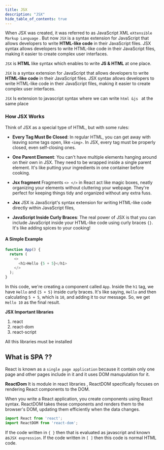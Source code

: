 ```yaml
---
title: JSX
description: "JSX"
hide_table_of_contents: true
---
```


When JSX was created, it was referred to as JavaScript XML `eXtensible Markup Language` . But now `JSX` is a syntax extension for JavaScript that allows developers to write **HTML-like code** in their JavaScript files. JSX syntax allows developers to write HTML-like code in their JavaScript files, making it easier to create complex user interfaces.

`JSX` is **HTML** like syntax which enables to write **JS & HTML** at one place.

`JSX` is a syntax extension for JavaScript that allows developers to write **HTML-like code** in their JavaScript files. JSX syntax allows developers to write HTML-like code in their JavaScript files, making it easier to create complex user interfaces.

`JSX` Is extension to javascript syntax where we can write `html &js ` at the same place

### How JSX Works

Think of JSX as a special type of HTML, but with some rules:

- **Every Tag Must Be Closed**: In regular HTML, you can get away with leaving some tags open, like `<img>`. In JSX, every tag must be properly closed, even self-closing ones.

- **One Parent Element**: You can't have multiple elements hanging around on their own in JSX. They need to be wrapped inside a single parent element. It's like putting your ingredients in one container before cooking.

- **Jsx fragment** Fragments `<> </>` in React act like magic boxes, neatly organizing your elements without cluttering your webpage. They're perfect for keeping things tidy and organized without any extra fuss.

* **Jsx** JSX is JavaScript's syntax extension for writing HTML-like code directly within JavaScript files,

- **JavaScript Inside Curly Braces**: The real power of JSX is that you can include JavaScript inside your HTML-like code using curly braces `{}`. It's like adding spices to your cooking!

#### A Simple Example

```js
function App() {
  return (
    <>
      <h1>Hello {5 + 5}</h1>
    </>
  );
}
```

In this code, we're creating a component called `App`. Inside the `h1` tag, we have `Hello` and `{5 + 5}` inside curly braces. It's like saying, `Hello` and then calculating `5 + 5`, which is `10`, and adding it to our message. So, we get `Hello 10` as the final result.

**JSX Important libraries**

1. react
2. react-dom
3. react-script

All this libraries must be installed 

## What is SPA ??

React is known as a `single page application` because it contain only one page and other pages include in it and it uses DOM manupulation for it.

**ReactDom**
 It is module in react libraries ,  ReactDOM specifically focuses on rendering React components to the DOM. 

When you write a React application, you create components using React syntax. ReactDOM takes these components and renders them to the browser's DOM, updating them efficiently when the data changes. 

```js
import React from 'react';
import ReactDOM from 'react-dom';
```

If the code written in `{ }` then that is evaluated as javascript and known as` JSX expression `.  If the code written in `[ ]` then this code is normal HTML code. 